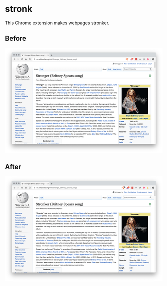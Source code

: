 # stronk

This Chrome extension makes webpages stronker.

## Before

![Stronger](images/before.png)

## After

![Stronker](images/after.png)
